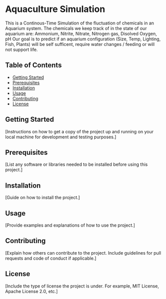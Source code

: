 # Aquaculture Simulation

This is a Continous-Time Simulation of the fluctuation of chemicals in an Aquarium system. The chemicals we keep track of in the state of our aquarium are: Ammonium, Nitrite, Nitrate, Nitrogen gas, Disolved Oxygen, pH Our goal is to predict if an aquarium configuration (Size, Temp, Lighting, Fish, Plants) will be self sufficent, require water changes / feeding or will not support life. 

## Table of Contents

- [Getting Started](#getting-started)
- [Prerequisites](#prerequisites)
- [Installation](#installation)
- [Usage](#usage)
- [Contributing](#contributing)
- [License](#license)

## Getting Started

[Instructions on how to get a copy of the project up and running on your local machine for development and testing purposes.]

## Prerequisites

[List any software or libraries needed to be installed before using this project.]

## Installation

[Guide on how to install the project.]

## Usage

[Provide examples and explanations of how to use the project.]

## Contributing

[Explain how others can contribute to the project. Include guidelines for pull requests and code of conduct if applicable.]

## License 

[Include the type of license the project is under. For example, MIT License, Apache License 2.0, etc.]



